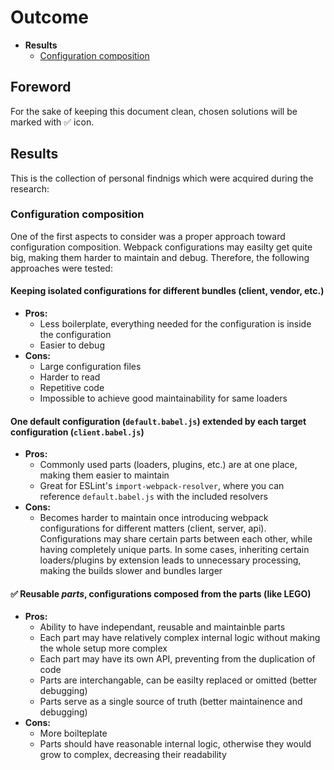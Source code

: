 # Outcome
* **Results**
  * [Configuration composition](#configuration-composition)
  
## Foreword
For the sake of keeping this document clean, chosen solutions will be marked with :white_check_mark: icon.

## Results
This is the collection of personal findnigs which were acquired during the research:

### Configuration composition
One of the first aspects to consider was a proper approach toward configuration composition. Webpack configurations may easilty get quite big, making them harder to maintain and debug.
Therefore, the following approaches were tested:

#### Keeping isolated configurations for different bundles (client, vendor, etc.)
* **Pros:**
  * Less boilerplate, everything needed for the configuration is inside the configuration
  * Easier to debug
* **Cons:**
  * Large configuration files
  * Harder to read
  * Repetitive code
  * Impossible to achieve good maintainability for same loaders
#### One default configuration (`default.babel.js`) extended by each target configuration (`client.babel.js`)
* **Pros:**
  * Commonly used parts (loaders, plugins, etc.) are at one place, making them easier to maintain
  * Great for ESLint's `import-webpack-resolver`, where you can reference `default.babel.js` with the included resolvers
* **Cons:**
  * Becomes harder to maintain once introducing webpack configurations for different matters (client, server, api).
  Configurations may share certain parts between each other, while having completely unique parts. In some cases, inheriting certain loaders/plugins by extension
  leads to unnecessary processing, making the builds slower and bundles larger
  
#### :white_check_mark: Reusable *parts*, configurations composed from the parts (like LEGO)
* **Pros:**
  * Ability to have independant, reusable and maintainble parts
  * Each part may have relatively complex internal logic without making the whole setup more complex
  * Each part may have its own API, preventing from the duplication of code
  * Parts are interchangable, can be easilty replaced or omitted (better debugging)
  * Parts serve as a single source of truth (better maintainence and debugging)
* **Cons:**
  * More boilteplate
  * Parts should have reasonable internal logic, otherwise they would grow to complex, decreasing their readability
